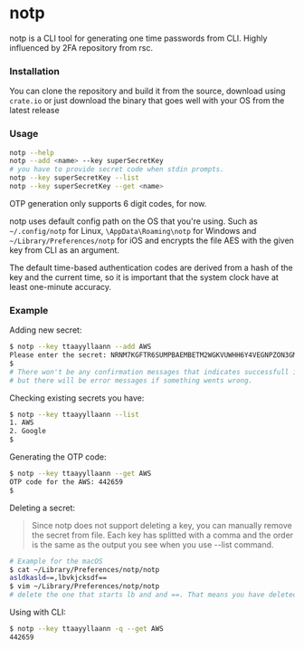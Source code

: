 # notp
notp is a CLI tool for generating one time passwords from CLI. Highly influenced by 2FA repository from rsc.

### Installation
You can clone the repository and build it from the source, download using `crate.io` or just download the binary that goes well with your OS
from the latest release

### Usage
```bash
notp --help
notp --add <name> --key superSecretKey
# you have to provide secret code when stdin prompts.
notp --key superSecretKey --list
notp --key superSecretKey --get <name>
```
OTP generation only supports 6 digit codes, for now.

notp uses default config path on the OS that you're using. Such as `~/.config/notp` for Linux, `\AppData\Roaming\notp` for
Windows and `~/Library/Preferences/notp` for iOS and encrypts the file AES with the given key from CLI as an argument.

The default time-based authentication codes are derived from a hash of the key and the current time, 
so it is important that the system clock have at least one-minute accuracy.

### Example

Adding new secret:
```bash
$ notp --key ttaayyllaann --add AWS
Please enter the secret: NRNM7KGFTR6SUMPBAEMBETM2WGKVUWHH6Y4VEGNPZON3GMVXBHF...
$
# There won't be any confirmation messages that indicates successfull insertion
# but there will be error messages if something wents wrong.
```

Checking existing secrets you have:
```bash
$ notp --key ttaayyllaann --list
1. AWS
2. Google
$
```

Generating the OTP code:
```bash
$ notp --key ttaayyllaann --get AWS
OTP code for the AWS: 442659
$ 
```

Deleting a secret:
> Since notp does not support deleting a key, you can manually remove the secret from file. Each key has splitted with a
> comma and the order is the same as the output you see when you use --list command.
```bash
# Example for the macOS
$ cat ~/Library/Preferences/notp/notp
asldkasld==,lbvkjcksdf==
$ vim ~/Library/Preferences/notp/notp
# delete the one that starts lb and and ==. That means you have deleted the 2. key that is listed when --list used.
```

Using with CLI:
```bash
$ notp --key ttaayyllaann -q --get AWS
442659
```